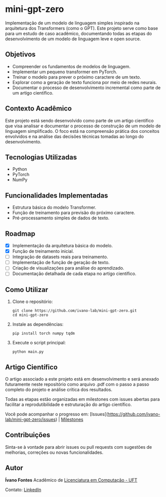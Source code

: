 # mini-gpt-zero

Implementação de um modelo de linguagem simples inspirado na arquitetura dos Transformers (como o GPT). Este projeto serve como base para um estudo de caso acadêmico, documentando todas as etapas do desenvolvimento de um modelo de linguagem leve e open source.

## Objetivos

- Compreender os fundamentos de modelos de linguagem.
- Implementar um pequeno transformer em PyTorch.
- Treinar o modelo para prever o próximo caractere de um texto.
- Explorar como a geração de texto funciona por meio de redes neurais.
- Documentar o processo de desenvolvimento incremental como parte de um artigo científico.

## Contexto Acadêmico

Este projeto está sendo desenvolvido como parte de um artigo científico que visa analisar e documentar o processo de construção de um modelo de linguagem simplificado. O foco está na compreensão prática dos conceitos envolvidos e na análise das decisões técnicas tomadas ao longo do desenvolvimento.

## Tecnologias Utilizadas

- Python
- PyTorch
- NumPy

## Funcionalidades Implementadas

- Estrutura básica do modelo Transformer.
- Função de treinamento para previsão do próximo caractere.
- Pré-processamento simples de dados de texto.

## Roadmap

- [x] Implementação da arquitetura básica do modelo.
- [x] Função de treinamento inicial.
- [ ] Integração de datasets reais para treinamento.
- [ ] Implementação de função de geração de texto.
- [ ] Criação de visualizações para análise do aprendizado.
- [ ] Documentação detalhada de cada etapa no artigo científico.

##  Como Utilizar

1. Clone o repositório:

   ```
   git clone https://github.com/ivano-lab/mini-gpt-zero.git
   cd mini-gpt-zero
   ```

2. Instale as dependências:

   ```
   pip install torch numpy tqdm
   ```

3. Execute o script principal:

   ```
   python main.py
   ```

## Artigo Científico

O artigo associado a este projeto está em desenvolvimento e será anexado futuramente neste repositório como arquivo .pdf com o passo a passo completo do projeto e análise crítica dos resultados.

Todas as etapas estão organizadas em milestones com issues abertas para facilitar a reprodutibilidade e estruturação do artigo científico.

Você pode acompanhar o progresso em:
 [Issues[(https://github.com/ivano-lab/mini-gpt-zero/issues) | [Milestones](https://github.com/ivano-lab/mini-gpt-zero/milestones) 


## Contribuições

Sinta-se à vontade para abrir issues ou pull requests com sugestões de melhorias, correções ou novas funcionalidades.

## Autor

**Ívano Fontes**
Acadêmico de <a href="https://sites.uft.edu.br/uab/index.php/graduacao/301-licenciatura-em-computacao" target="_blank"> Licenciatura em Computação - UFT</a> 

Contato: <a href="https://www.linkedin.com/in/%C3%ADvano-fontes/" target="_blank">LinkedIn</a>

